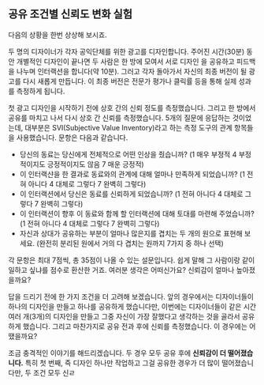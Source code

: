 ## 공유 조건별 신뢰도 변화 실험
다음의 상황을 한번 상상해 보시죠.

두 명의 디자이너가 각자 공익단체를 위한 광고를 디자인합니다. 주어진 시간(30분) 동안 개별적인 디자인이 끝나면 두 사람은 한 방에 모여서 서로 디자인 을 공유하고 피드백을 나누며 인터랙션을 합니다(약 10분). 그러고 각자 돌아가서 자신의 최종 버전이 될 광고를 다시 새롭게 만듭니다. 이 최종 버전은 전문가 평가나 클릭률 등을 통해 실제 성과를 측정하게 됩니다.

첫 광고 디자인을 시작하기 전에 상호 간의 신뢰 정도를 측정했습니다. 그리고 한 방에서 공유를 마치고 나서 다시 상호 간 신뢰를 측정했습니다. 5개의 질문에 응답하는 것이었는데, 대부분은 SVI(Subjective Value Inventory)라고 하는 측정 도구의 관계 항목들을 사용했습니다. 문항은 다음과 같습니다.

- 당신의 동료는 당신에게 전체적으로 어떤 인상을 줬습니까?
	(1 매우 부정적 4 부정적이지도 긍정적이지도 않음 7 매운 긍정적)
- 이 인터랙샨을 한 결과로 동료와의 관계에 대해 얼마나 만족하게 되었습니까?
	(1 전혀 아니다 4 대체로 그렇다 7 완벽히 그렇다)
- 이 인터랙션에서 당신은 동료를 신뢰하게 되었습니까?
	(1 전혀 아니다 4 대체로 그렇다 7 완벽히 그렇다)
- 이 인터랙션이 향후 이 동료와 함께 할 인터랙션에 대해 토대를 마련해 주었습니까?
	(1 전혀 아니다 4 대체로 그렇다 7 완벽히 그렇다)
- 자신과 상대가 공유하는 부분이 얼마나 많은지를 겹치는 두 개의 원으로 표현해 보세요.
	(완전히 분리된 원에서 거의 다 겹치는 원까지 7가지 중 하나 선택)

각 문항은 최대 7점씩, 총 35점이 나올 수 있는 설문입니다. 쉽게 말해 그 사람이랑 같이 일하고  싶냐를 점수로 환산한 거죠. 여러분 생각은 어떠신가요? 신뢰감이 얼마나 높아졌을까요?

답을 드리기 전에 한 가지 조건을 더 고려해 보겠습니다. 앞의 경우에서는 디자이너들이 하나의 디자인을 만들고 하나를 공유하게 했습니다만, 이번에는 디자이너들이 같은 시간 여러 개(3개)의 디자인을 만들고 그중 자신이 가장 잘했다고 생각하는 것을 골라서 공유하게 했습니다. 그리고 마찬가지로 공유 전과 후에 신뢰를 측정했습니다. 이 경우에는 어땠을까요?

조금 충격적인 이야기를 해드리겠습니다. 두 경우 모두 공유 후에 **신뢰감이 더 떨어졌습니다.** 특히 첫 번째, 즉 디자인 하나만 작업하고 그걸 공유한 경우가 더 많이 떨어졌습니다만, 두 조건 모두 신ㄹ
